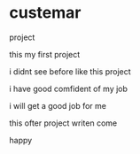 # custemar
project 

this my first project

i didnt see before like this project 

i have good comfident of my job


i will get a good job for me


this ofter project writen 
come

happy

